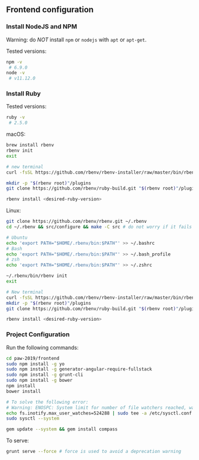## Frontend configuration

### Install NodeJS and NPM

Warning: do *NOT* install `npm` or `nodejs` with `apt` or `apt-get`.

Tested versions:
```bash
npm -v
 # 6.9.0
node -v
 # v11.12.0
```

### Install Ruby

Tested versions:
```bash
ruby -v
 # 2.5.0
```

macOS:
```bash
brew install rbenv
rbenv init
exit

# new terminal
curl -fsSL https://github.com/rbenv/rbenv-installer/raw/master/bin/rbenv-doctor | bash

mkdir -p "$(rbenv root)"/plugins
git clone https://github.com/rbenv/ruby-build.git "$(rbenv root)"/plugins/ruby-build

rbenv install <desired-ruby-version>
```

Linux:
```bash
git clone https://github.com/rbenv/rbenv.git ~/.rbenv
cd ~/.rbenv && src/configure && make -C src # do not worry if it fails

# Ubuntu
echo 'export PATH="$HOME/.rbenv/bin:$PATH"' >> ~/.bashrc
# Bash
echo 'export PATH="$HOME/.rbenv/bin:$PATH"' >> ~/.bash_profile
# zsh
echo 'export PATH="$HOME/.rbenv/bin:$PATH"' >> ~/.zshrc

~/.rbenv/bin/rbenv init
exit

# New terminal
curl -fsSL https://github.com/rbenv/rbenv-installer/raw/master/bin/rbenv-doctor | bash
mkdir -p "$(rbenv root)"/plugins
git clone https://github.com/rbenv/ruby-build.git "$(rbenv root)"/plugins/ruby-build

rbenv install <desired-ruby-version>
```

### Project Configuration

Run the following commands:
```bash
cd paw-2019/frontend
sudo npm install -g yo
sudo npm install -g generator-angular-require-fullstack
sudo npm install -g grunt-cli
sudo npm install -g bower
npm install
bower install

# To solve the following error:
# Warning: ENOSPC: System limit for number of file watchers reached, watch '~/paw-2019/frontend/'
echo fs.inotify.max_user_watches=524288 | sudo tee -a /etc/sysctl.conf && sudo sysctl -p
sudo sysctl --system

gem update --system && gem install compass
```

To serve:
```bash
grunt serve --force # force is used to avoid a deprecation warning
```
